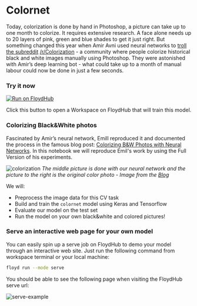 # Colornet

Today, colorization is done by hand in Photoshop, a picture can take up to one month to colorize. It requires extensive research. A face alone needs up to 20 layers of pink, green and blue shades to get it just right. But something changed this year when Amir Avni used neural networks to [troll the subreddit](http://www.whatimade.today/our-frst-reddit-bot-coloring-b-2/) [/r/Colorization](https://www.reddit.com/r/Colorization/) - a community where people colorize historical black and white images manually using Photoshop. They were astonished with Amir’s deep learning bot - what could take up to a month of manual labour could now be done in just a few seconds.

### Try it now

[![Run on FloydHub](https://static.floydhub.com/button/button.svg)](https://floydhub.com/run?template=https://github.com/floydhub/colornet-template)

Click this button to open a Workspace on FloydHub that will train this model.

### Colorizing Black&White photos

Fascinated by Amir’s neural network, Emill reproduced it and documented the process in the famous blog post: [Colorizing B&W Photos with Neural Networks](https://blog.floydhub.com/colorizing-b-w-photos-with-neural-networks/). In this notebook we will reproduce Emil's work by using the Full Version of his experiments.

![colorization](https://blog.floydhub.com/content/images/2018/06/woman_results-1-min.png)
*The middle picture is done with our neural network and the picture to the right is the original color photo - Image from the [Blog](https://blog.floydhub.com/colorizing-b-w-photos-with-neural-networks/)*

We will:
- Preprocess the image data for this CV task
- Build and train the `colornet` model using Keras and Tensorflow
- Evaluate our model on the test set
- Run the model on your own black&white and colored pictures!


### Serve an interactive web page for your own model

You can easily spin up a serve job on FloydHub to demo your model through an
interactive web site. Just run the following command from workspace terminal or
your local machine:

```bash
floyd run --mode serve
```

You should be able to see the following page when visiting the FloydHub serve url:

![serve-example](https://static.floydhub.com/images/color-serve-example.png)
